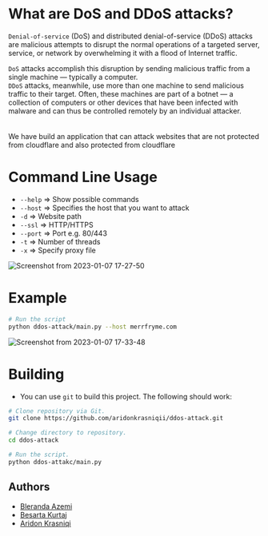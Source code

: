 # What are DoS and DDoS attacks? 

`Denial-of-service` (DoS) and distributed denial-of-service (DDoS) attacks are malicious attempts to disrupt the normal operations of a targeted server, service, or network by overwhelming it with a flood of Internet traffic. 

`DoS` attacks accomplish this disruption by sending malicious traffic from a single machine — typically a computer. </br >
`DDoS` attacks, meanwhile, use more than one machine to send malicious traffic to their target. Often, these machines are part of a botnet — a collection of computers or other devices that have been infected with malware and can thus be controlled remotely by an individual attacker. </br >
</br > </br > 
We have build an application that can attack websites that are not protected from cloudflare and also protected from cloudflare </br > 

# Command Line Usage 

* `--help` => Show possible commands
* `--host` => Specifies the host that you want to attack
* `-d` => Website path
* `--ssl` => HTTP/HTTPS
* `--port` => Port e.g. 80/443 
* `-t`  => Number of threads
* `-x` => Specify proxy file 

![Screenshot from 2023-01-07 17-27-50](https://user-images.githubusercontent.com/77694113/211161139-be6f81b4-5834-4e41-8340-af8853a731f6.png)

 # Example 
 ```bash 
 # Run the script 
 python ddos-attack/main.py --host merrfryme.com
 ```
 
![Screenshot from 2023-01-07 17-33-48](https://user-images.githubusercontent.com/77694113/211161145-cb25aa48-14ae-4be6-97ac-38c6666ab809.png)

 
 # Building 
 
 * You can use `git` to build this project. The following should work:
 
 ```bash
 # Clone repository via Git.
 git clone https://github.com/aridonkrasniqii/ddos-attack.git
 
 # Change directory to repository.
 cd ddos-attack 
 
 # Run the script. 
 python ddos-attakc/main.py 
 ```
 
## Authors
* [Bleranda Azemi](https://github.com/Blesaza)
* [Besarta Kurtaj](https://github.com/besartakurtaj)
* [Aridon Krasniqi](https://github.com/aridonkrasniqii)



